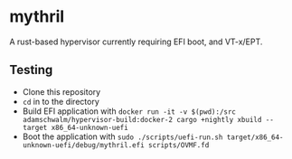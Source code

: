 # mythril

A rust-based hypervisor currently requiring EFI boot, and VT-x/EPT.

## Testing

- Clone this repository
- `cd` in to the directory
- Build EFI application with `docker run -it -v $(pwd):/src adamschwalm/hypervisor-build:docker-2 cargo +nightly xbuild --target x86_64-unknown-uefi`
- Boot the application with `sudo ./scripts/uefi-run.sh target/x86_64-unknown-uefi/debug/mythril.efi scripts/OVMF.fd`
